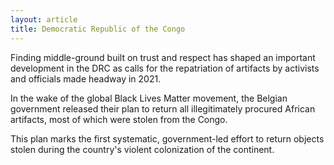 ```yaml
---
layout: article
title: Democratic Republic of the Congo
---
```


Finding middle-ground built on trust and respect has shaped an important development in the DRC as calls for the repatriation of artifacts by activists and officials made headway in 2021.

In the wake of the global Black Lives Matter movement, the Belgian government released their plan to return all illegitimately procured African artifacts, most of which were stolen from the Congo.

This plan marks the first systematic, government-led effort to return objects stolen during the country's violent colonization of the continent.
